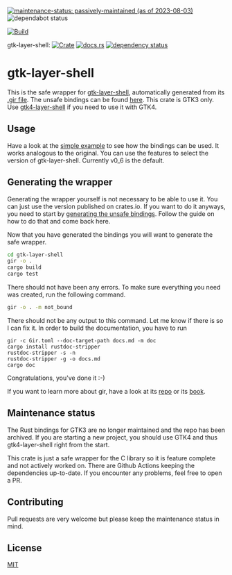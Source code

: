 [![maintenance-status: passively-maintained (as of 2023-08-03)](https://img.shields.io/badge/maintenance--status-passively--maintained_%28as_of_2023--08--03%29-forestgreen)](https://gist.github.com/rusty-snake/574a91f1df9f97ec77ca308d6d731e29)
![dependabot status](https://img.shields.io/badge/dependabot-enabled-025e8c?logo=Dependabot)

[![Build](https://img.shields.io/github/actions/workflow/status/pentamassiv/gtk-layer-shell-gir/build_x86.yaml?branch=main)](https://github.com/pentamassiv/gtk-layer-shell-gir/actions/workflows/build_x86.yaml)

gtk-layer-shell:
[![Crate](https://img.shields.io/crates/v/gtk-layer-shell.svg)](https://crates.io/crates/gtk-layer-shell)
[![docs.rs](https://docs.rs/gtk-layer-shell/badge.svg)](https://docs.rs/gtk-layer-shell)
[![dependency status](https://deps.rs/crate/gtk-layer-shell/0.8.0/status.svg)](https://deps.rs/crate/gtk-layer-shell/0.8.0)

# gtk-layer-shell
This is the safe wrapper for [gtk-layer-shell](https://github.com/wmww/gtk-layer-shell), automatically generated from its [.gir file](../GtkLayerShell-0.1.gir). The unsafe bindings can be found [here](https://github.com/pentamassiv/gtk-layer-shell-gir/tree/main/gtk-layer-shell-sys). This crate is GTK3 only. Use [gtk4-layer-shell](https://crates.io/crates/gtk4-layer-shell) if you need to use it with GTK4.

## Usage
Have a look at the [simple example](https://github.com/pentamassiv/gtk-layer-shell-gir/tree/main/gtk-layer-shell/examples/simple-example.rs) to see how the bindings can be used. It works analogous to the original. You can use the features to select the version of gtk-layer-shell. Currently v0_6 is the default.

## Generating the wrapper
Generating the wrapper yourself is not necessary to be able to use it. You can just use the version published on crates.io. If you want to do it anyways, you need to start by [generating the unsafe bindings](https://github.com/pentamassiv/gtk-layer-shell-gir/tree/main/gtk-layer-shell-sys/README.md#generating-the-bindings). Follow the guide on how to do that and come back here.

Now that you have generated the bindings you will want to generate the safe wrapper.
```bash
cd gtk-layer-shell
gir -o .
cargo build
cargo test
```
There should not have been any errors.
To make sure everything you need was created, run the following command.
```bash
gir -o . -m not_bound
```
There should not be any output to this command. Let me know if there is so I can fix it. 
In order to build the documentation, you have to run
```
gir -c Gir.toml --doc-target-path docs.md -m doc
cargo install rustdoc-stripper
rustdoc-stripper -s -n
rustdoc-stripper -g -o docs.md
cargo doc
```
Congratulations, you've done it :-)

If you want to learn more about gir, have a look at its [repo](https://github.com/gtk-rs/gir) or its [book](https://gtk-rs.org/gir/book/).

## Maintenance status
The Rust bindings for GTK3 are no longer maintained and the repo has been archived. If you are starting a new project, you should use GTK4 and thus gtk4-layer-shell right from the start.

This crate is just a safe wrapper for the C library so it is feature complete and not actively worked on. There are Github Actions keeping the dependencies up-to-date. If you encounter any problems, feel free to open a PR.

## Contributing
Pull requests are very welcome but please keep the maintenance status in mind.

## License
[MIT](https://choosealicense.com/licenses/mit/)

